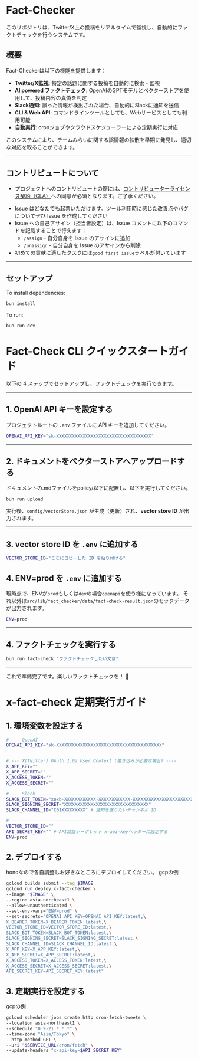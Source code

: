 # Fact-Checker

このリポジトリは、Twitter/X上の投稿をリアルタイムで監視し、自動的にファクトチェックを行うシステムです。

## 概要

Fact-Checkerは以下の機能を提供します：

- **Twitter/X監視**: 特定の話題に関する投稿を自動的に検索・監視
- **AI powered ファクトチェック**: OpenAIのGPTモデルとベクターストアを使用して、投稿内容の真偽を判定
- **Slack通知**: 誤った情報が検出された場合、自動的にSlackに通知を送信
- **CLI & Web API**: コマンドラインツールとしても、Webサービスとしても利用可能
- **自動実行**: cronジョブやクラウドスケジューラーによる定期実行に対応

このシステムにより、チームみらいに関する誤情報の拡散を早期に発見し、適切な対応を取ることができます。

---

## コントリビュートについて

* プロジェクトへのコントリビュートの際には、[コントリビューターライセンス契約（CLA）](./CLA.md)への同意が必須となります。ご了承ください。

- Issue はどなたでも起票いただけます。ツール利用時に感じた改善点やバグについてぜひ Issue を作成してください
- Issue への自己アサイン（担当者設定）は、Issue コメントに以下のコマンドを記載することで行えます：
  - `/assign` - 自分自身を Issue のアサインに追加
  - `/unassign` - 自分自身を Issue のアサインから削除
- 初めての貢献に適したタスクには`good first issue`ラベルが付いています

---

## セットアップ

To install dependencies:
```sh
bun install
```

To run:
```sh
bun run dev
```

# Fact-Check CLI クイックスタートガイド

以下の 4 ステップでセットアップし、ファクトチェックを実行できます。

---

## 1. OpenAI API キーを設定する

プロジェクトルートの `.env` ファイルに API キーを追加してください。
```bash
OPENAI_API_KEY="sk-XXXXXXXXXXXXXXXXXXXXXXXXXXXXXXXXXXXX"
```

---

## 2. ドキュメントをベクターストアへアップロードする

ドキュメントの.mdファイルをpolicy/以下に配置し、以下を実行してください。
```bash
bun run upload
```

実行後、`config/vectorStore.json` が生成（更新）され、**vector store ID** が出力されます。

---

## 3. vector store ID を `.env` に追加する

```bash
VECTOR_STORE_ID="ここにコピーした ID を貼り付ける"
```

## 4. ENV=prod を `.env` に追加する
現時点で、ENVが`prod`もしくは`dev`の場合`openapi`を使う様になっています。
それ以外は`src/lib/fact_checker/data/fact-check-result.json`のモックデータが出力されます。

```bash
ENV=prod
```

---

## 4. ファクトチェックを実行する

```bash
bun run fact-check "ファクトチェックしたい文章"
```

---

これで準備完了です。楽しいファクトチェックを！ 🎉

# x-fact-check 定期実行ガイド

## 1. 環境変数を設定する

```bash
# --- OpenAI -------------------------------------------------
OPENAI_API_KEY="sk-XXXXXXXXXXXXXXXXXXXXXXXXXXXXXXXXXXXXXXXX"


# --- X(Twitter) OAuth 1.0a User Context (書き込みが必要な場合) ----
X_APP_KEY=""
X_APP_SECRET=""
X_ACCESS_TOKEN=""
X_ACCESS_SECRET=""

# --- Slack --------------------------------------------------
SLACK_BOT_TOKEN="xoxb-XXXXXXXXXXXX-XXXXXXXXXXXX-XXXXXXXXXXXXXXXXXXXXXXXX"
SLACK_SIGNING_SECRET="XXXXXXXXXXXXXXXXXXXXXXXXXXXXXXXX"
SLACK_CHANNEL_ID="C01XXXXXXXXX" # 通知を送りたいチャンネル ID

# -----------------------------------------------------------
VECTOR_STORE_ID=""
API_SECRET_KEY="" # API認証シークレット x-api-keyヘッダーに設定する
ENV=prod
```

## 2. デプロイする
honoなので各自調整しお好きなところにデプロイしてください。
gcpの例
```bash
gcloud builds submit --tag $IMAGE  
gcloud run deploy x-fact-checker \
--image "$IMAGE" \
--region asia-northeast1 \
--allow-unauthenticated \
--set-env-vars="ENV=prod" \
--set-secrets="OPENAI_API_KEY=OPENAI_API_KEY:latest,\
X_BEARER_TOKEN=X_BEARER_TOKEN:latest,\
VECTOR_STORE_ID=VECTOR_STORE_ID:latest,\
SLACK_BOT_TOKEN=SLACK_BOT_TOKEN:latest,\
SLACK_SIGNING_SECRET=SLACK_SIGNING_SECRET:latest,\
SLACK_CHANNEL_ID=SLACK_CHANNEL_ID:latest,\
X_APP_KEY=X_APP_KEY:latest,\
X_APP_SECRET=X_APP_SECRET:latest,\
X_ACCESS_TOKEN=X_ACCESS_TOKEN:latest,\
X_ACCESS_SECRET=X_ACCESS_SECRET:latest,\
API_SECRET_KEY=API_SECRET_KEY:latest"
```
## 3. 定期実行を設定する
gcpの例
```bash
gcloud scheduler jobs create http cron-fetch-tweets \
--location asia-northeast1 \
--schedule "0 9-21 * * *" \
--time-zone "Asia/Tokyo" \
--http-method GET \
--uri "$SERVICE_URL/cron/fetch" \
--update-headers "x-api-key=$API_SECRET_KEY"
```


